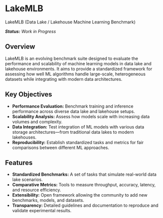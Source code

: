 # LakeMLB
LakeMLB (Data Lake / Lakehouse Machine Learning Benchmark)

_**Status:** Work in Progress_

## Overview
LakeMLB is an evolving benchmark suite designed to evaluate the performance and scalability of machine learning models in data lake and lakehouse environments. It aims to provide a standardized framework for assessing how well ML algorithms handle large-scale, heterogeneous datasets while integrating with modern data architectures.

## Key Objectives
- **Performance Evaluation:** Benchmark training and inference performance across diverse data lake and lakehouse setups.
- **Scalability Analysis:** Assess how models scale with increasing data volumes and complexity.
- **Data Integration:** Test integration of ML models with various data storage architectures—from traditional data lakes to modern lakehouses.
- **Reproducibility:** Establish standardized tasks and metrics for fair comparisons between different ML approaches.

## Features
- **Standardized Benchmarks:** A set of tasks that simulate real-world data lake scenarios.
- **Comparative Metrics:** Tools to measure throughput, accuracy, latency, and resource efficiency.
- **Extensibility:** Open framework allowing the community to add new benchmarks, models, and datasets.
- **Transparency:** Detailed guidelines and documentation to reproduce and validate experimental results.
